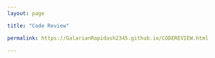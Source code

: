 ```yaml
---
layout: page

title: "Code Review"

permalink: https://GalarianRapidash2345.github.io/CODEREVIEW.html

---
```

